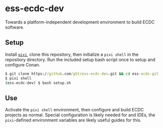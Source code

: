 # ess-ecdc-dev

Towards a platform-independent development environment to build ECDC software.

## Setup

Install [`pixi`](https://prefix.dev/), clone this repository, then initialize a `pixi shell` in the repository directory.
Run the included setup bash script once to setup and configure Conan.

```cmd
$ git clone https://github.com/g5t/ess-ecdc-dev.git && cd ess-ecdc-git
$ pixi shell
(ess-ecdc-dev) $ bash setup.sh
```

## Use
Activate the `pixi shell` environment, then configure and build ECDC projects as normal.
Special configuration is likely needed for and IDEs, the `pixi`-defined environment variables are likely useful guides for this.


